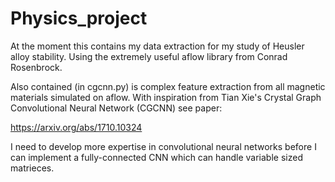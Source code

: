 # Physics_project
At the moment this contains my data extraction for my study of Heusler alloy stability.
Using the extremely useful aflow library from Conrad Rosenbrock.

Also contained (in cgcnn.py) is complex feature extraction from all magnetic materials simulated on aflow. With inspiration from Tian Xie's Crystal Graph Convolutional Neural Network (CGCNN) see paper:

https://arxiv.org/abs/1710.10324

I need to develop more expertise in convolutional neural networks before I can implement a fully-connected CNN which can handle variable sized matrieces. 
